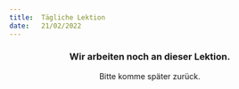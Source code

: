 ```yaml
---
title:  Tägliche Lektion
date:   21/02/2022
---
```


### <center>Wir arbeiten noch an dieser Lektion.</center>
<center>Bitte komme später zurück.</center>